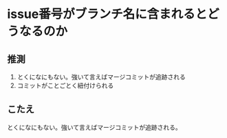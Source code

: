 # issue番号がブランチ名に含まれるとどうなるのか

## 推測

1. とくになにもない。強いて言えばマージコミットが追跡される
2. コミットがことごとく紐付けられる

## こたえ

とくになにもない。強いて言えばマージコミットが追跡される。
